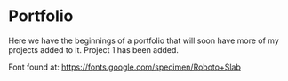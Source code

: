 # Portfolio

Here we have the beginnings of a portfolio that will soon have more of my projects added to it. Project 1 has been added. 

Font found at: https://fonts.google.com/specimen/Roboto+Slab